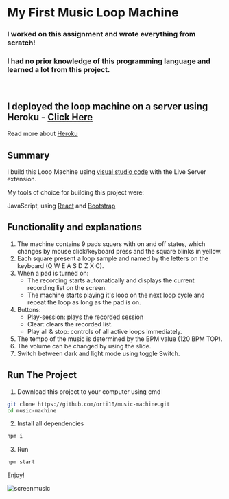 # My First Music Loop Machine

### I worked on this assignment and wrote everything from scratch!
### I had no prior knowledge of this programming language and learned a lot from this project.
<br>

## I deployed the loop machine on a server using Heroku - [Click Here](https://ortal-music-machine.herokuapp.com/)
Read more about [Heroku](https://www.heroku.com/) 

## Summary
I build this Loop Machine using [visual studio code](https://code.visualstudio.com/) with the Live Server extension.

My tools of choice for building this project were: 

JavaScript, using [React](https://reactjs.org/docs/cdn-links.html) and [Bootstrap](https://babeljs.io/en/setup#installation)

## Functionality and explanations
1. The machine contains 9 pads squers with on and off states, which changes by mouse click/keyboard press and the square blinks in yellow.
2. Each square present a loop sample and named by the letters on the keyboard (Q W E A S D Z X C).
3. When a pad is turned on:
   - The recording starts automatically and displays the current recording list on the screen.
   - The machine starts playing it's loop on the next loop cycle and repeat the loop as long as the pad is on.
4. Buttons:
   - Play-session: plays the recorded session
   - Clear: clears the recorded list.
   - Play all & stop: controls of all active loops immediately.
5. The tempo of the music is determined by the BPM value (120 BPM TOP).
6. The volume can be changed by using the slide.
7. Switch between dark and light mode using toggle Switch.

## Run The Project
1. Download this project to your computer using cmd
```sh
git clone https://github.com/orti10/music-machine.git
cd music-machine
```
2. Install all dependencies
```sh
npm i
```
3. Run 
```sh
npm start
```

Enjoy!

![screenmusic](https://user-images.githubusercontent.com/44768171/144346382-78a15928-945f-4d74-9908-a5e2c7802950.jpg)
